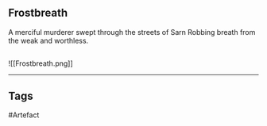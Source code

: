 ## Frostbreath
A merciful murderer swept through the streets of Sarn
Robbing breath from the weak and worthless.
## 
![[Frostbreath.png]]

---
## Tags
#Artefact